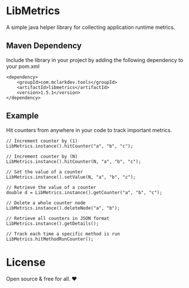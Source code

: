 # LibMetrics

A simple java helper library for collecting application runtime metrics.

## Maven Dependency

Include the library in your project by adding the following dependency to your pom.xml

```
<dependency>
	<groupId>com.mclarkdev.tools</groupId>
	<artifactId>libmetrics</artifactId>
	<version>1.5.1</version>
</dependency>
```

## Example

Hit counters from anywhere in your code to track important metrics.

```
// Increment counter by (1)
LibMetrics.instance().hitCounter("a", "b", "c");

// Increment counter by (N)
LibMetrics.instance().hitCounter(N, "a", "b", "c");

// Set the value of a counter
LibMetrics.instance().setValue(N, "a", "b", "c");

// Retrieve the value of a counter
double d = LibMetrics.instance().getCounter("a", "b", "c");

// Delete a whole counter node
LibMetrics.instance().deleteNode("a", "b");

// Retrieve all counters in JSON format
LibMetrics.instance().getDetails();

// Track each time a specific method is run
LibMetrics.hitMethodRunCounter();
```

# License

Open source & free for all. ❤
